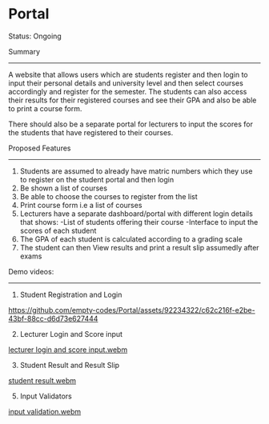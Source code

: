 # Portal

Status: Ongoing

Summary
_____________
A website that allows users which are students register and then login to input their personal details and university level and then select courses accordingly and register for the semester. The students can also access their results for their registered courses and see their GPA and also be able to print a course form.

There should also be a separate portal for lecturers to input the scores for the students that have registered to their courses.


Proposed Features
_____________________
1. Students are assumed to already have matric numbers which they use to register on the student portal and then login
2. Be shown a list of courses 
3. Be able to choose the courses to register from the list
4. Print course form i.e a list of courses
5. Lecturers have a separate dashboard/portal with different login details that shows:
    -List of students offering their course
    -Interface to input the scores of each student
6. The GPA of each student is calculated according to a grading scale
7. The student can then View results and print a result slip assumedly after exams




Demo videos:
_____________________
1. Student Registration and Login

https://github.com/empty-codes/Portal/assets/92234322/c62c216f-e2be-43bf-88cc-d6d73e627444

2. Lecturer Login and Score input

[lecturer login and score input.webm](https://github.com/empty-codes/Portal/assets/92234322/e12a34f4-fcff-4bda-aa7e-47c5d971bbf2)

3. Student Result and Result Slip


[student result.webm](https://github.com/empty-codes/Portal/assets/92234322/ff0f787a-e27b-49ac-b488-05f5f2307d55)

5. Input Validators

[input validation.webm](https://github.com/empty-codes/Portal/assets/92234322/7c8e6ec2-b826-4d74-a697-2a09adcb6d02)
